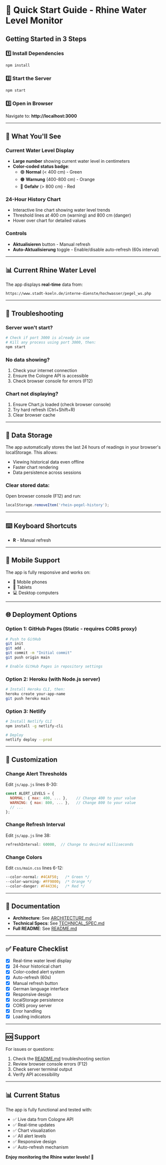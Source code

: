 # 🚀 Quick Start Guide - Rhine Water Level Monitor

## Getting Started in 3 Steps

### 1️⃣ Install Dependencies
```bash
npm install
```

### 2️⃣ Start the Server
```bash
npm start
```

### 3️⃣ Open in Browser
Navigate to: **http://localhost:3000**

---

## 🎯 What You'll See

### Current Water Level Display
- **Large number** showing current water level in centimeters
- **Color-coded status badge**:
  - 🟢 **Normal** (< 400 cm) - Green
  - 🟠 **Warnung** (400-800 cm) - Orange
  - 🔴 **Gefahr** (> 800 cm) - Red

### 24-Hour History Chart
- Interactive line chart showing water level trends
- Threshold lines at 400 cm (warning) and 800 cm (danger)
- Hover over chart for detailed values

### Controls
- **Aktualisieren** button - Manual refresh
- **Auto-Aktualisierung** toggle - Enable/disable auto-refresh (60s interval)

---

## 📊 Current Rhine Water Level
The app displays **real-time** data from:
```
https://www.stadt-koeln.de/interne-dienste/hochwasser/pegel_ws.php
```

---

## 🔧 Troubleshooting

### Server won't start?
```bash
# Check if port 3000 is already in use
# Kill any process using port 3000, then:
npm start
```

### No data showing?
1. Check your internet connection
2. Ensure the Cologne API is accessible
3. Check browser console for errors (F12)

### Chart not displaying?
1. Ensure Chart.js loaded (check browser console)
2. Try hard refresh (Ctrl+Shift+R)
3. Clear browser cache

---

## 💾 Data Storage

The app automatically stores the last 24 hours of readings in your browser's localStorage. This allows:
- Viewing historical data even offline
- Faster chart rendering
- Data persistence across sessions

### Clear stored data:
Open browser console (F12) and run:
```javascript
localStorage.removeItem('rhein-pegel-history');
```

---

## ⌨️ Keyboard Shortcuts

- **R** - Manual refresh

---

## 📱 Mobile Support

The app is fully responsive and works on:
- 📱 Mobile phones
- 📱 Tablets  
- 💻 Desktop computers

---

## 🌐 Deployment Options

### Option 1: GitHub Pages (Static - requires CORS proxy)
```bash
# Push to GitHub
git init
git add .
git commit -m "Initial commit"
git push origin main

# Enable GitHub Pages in repository settings
```

### Option 2: Heroku (with Node.js server)
```bash
# Install Heroku CLI, then:
heroku create your-app-name
git push heroku main
```

### Option 3: Netlify
```bash
# Install Netlify CLI
npm install -g netlify-cli

# Deploy
netlify deploy --prod
```

---

## 🎨 Customization

### Change Alert Thresholds
Edit `js/app.js` lines 8-30:
```javascript
const ALERT_LEVELS = {
  NORMAL: { max: 400, ... },    // Change 400 to your value
  WARNING: { max: 800, ... },   // Change 800 to your value
  // ...
};
```

### Change Refresh Interval
Edit `js/app.js` line 38:
```javascript
refreshInterval: 60000,  // Change to desired milliseconds
```

### Change Colors
Edit `css/main.css` lines 6-12:
```css
--color-normal: #4CAF50;   /* Green */
--color-warning: #FF9800;  /* Orange */
--color-danger: #F44336;   /* Red */
```

---

## 📖 Documentation

- **Architecture**: See [ARCHITECTURE.md](ARCHITECTURE.md)
- **Technical Specs**: See [TECHNICAL_SPEC.md](TECHNICAL_SPEC.md)
- **Full README**: See [README.md](README.md)

---

## ✅ Feature Checklist

- [x] Real-time water level display
- [x] 24-hour historical chart
- [x] Color-coded alert system
- [x] Auto-refresh (60s)
- [x] Manual refresh button
- [x] German language interface
- [x] Responsive design
- [x] localStorage persistence
- [x] CORS proxy server
- [x] Error handling
- [x] Loading indicators

---

## 🆘 Support

For issues or questions:
1. Check the [README.md](README.md) troubleshooting section
2. Review browser console errors (F12)
3. Check server terminal output
4. Verify API accessibility

---

## 📊 Current Status

The app is fully functional and tested with:
- ✅ Live data from Cologne API
- ✅ Real-time updates
- ✅ Chart visualization
- ✅ All alert levels
- ✅ Responsive design
- ✅ Auto-refresh mechanism

**Enjoy monitoring the Rhine water levels! 🌊**